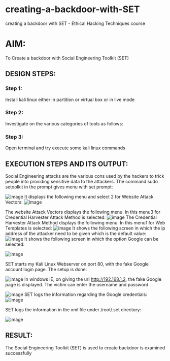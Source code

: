 # creating-a-backdoor-with-SET

creating a backdoor with SET - Ethical Hacking Techniques course

# AIM:
To Create a backdoor with Social Engineering Toolkit (SET)

## DESIGN STEPS:

### Step 1:

Install kali linux either in partition or virtual box or in live mode


### Step 2:

Investigate on the various categories of tools as follows:

### Step 3:

Open terminal and try execute some kali linux commands

## EXECUTION STEPS AND ITS OUTPUT:
Social Engineering attacks are the various cons used by the hackers to trick people into providing sensitive data to the attackers. 
The command sudo setoolkit in the prompt gives menu with set prompt:

![image](https://github.com/LOKESHKUMARPANCHATCHARAM/creating-a-backdoor-with-SET/assets/119644432/5795924a-394b-4f4c-8619-2d78fbec34cb)
It displays the following menu and select 2 for Website Attack Vectors:
![image](https://github.com/LOKESHKUMARPANCHATCHARAM/creating-a-backdoor-with-SET/assets/119644432/86f15a66-74bd-4972-8f90-fe350c8e8fc9)

The website Attack Vectors displays the following menu. In this menu3 for Credential Harvester Attack Method is selected:
![image](https://github.com/LOKESHKUMARPANCHATCHARAM/creating-a-backdoor-with-SET/assets/119644432/db087060-9101-491b-9990-7f639bc729db)
The Credential Harvester Attack Method displays the following menu. In this menu1 for Web Templates is selected:
![image](https://github.com/LOKESHKUMARPANCHATCHARAM/creating-a-backdoor-with-SET/assets/119644432/fc80596a-4045-406f-a46d-059ab17fa5a7)
It shows the following screen in which the ip address of the attacker need to be given which is the default value:
![image](https://github.com/LOKESHKUMARPANCHATCHARAM/creating-a-backdoor-with-SET/assets/119644432/ba6f0a87-ef5d-4b38-95df-15eb99e2a11e)
It shows the following screen in which the option Google can be selected:

![image](https://github.com/LOKESHKUMARPANCHATCHARAM/creating-a-backdoor-with-SET/assets/119644432/22c56f45-f3cf-4d39-8851-553c72d18fd4)

SET starts my Kali Linux Webserver on port 80, with the fake Google account login page. The setup is done:

![image](https://github.com/LOKESHKUMARPANCHATCHARAM/creating-a-backdoor-with-SET/assets/119644432/be737b19-0f40-4078-92a3-92208840632c)
In windows IE, on giving the url http://192.168.1.2, the fake Google page is displayed. The victim can enter the username and password

![image](https://github.com/LOKESHKUMARPANCHATCHARAM/creating-a-backdoor-with-SET/assets/119644432/1ac5ac15-a048-466e-a9c8-cb462733b4ed)
SET logs the information regarding the Google credentials:
![image](https://github.com/LOKESHKUMARPANCHATCHARAM/creating-a-backdoor-with-SET/assets/119644432/17bf0508-02be-430b-abb4-b43a842bd9cb)


SET logs the information in the xml file under /root/.set directory:

![image](https://github.com/LOKESHKUMARPANCHATCHARAM/creating-a-backdoor-with-SET/assets/119644432/44445c6a-0254-45ea-a929-9399678dcc42)






## RESULT:
The Social Engineering Toolkit (SET) is used to create backdoor is  examined successfully
